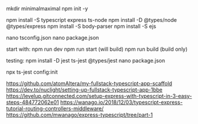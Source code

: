 
mkdir minimalmaximal
npm init -y

npm install -S typescript express ts-node
npm install -D @types/node @types/express
npm install -S body-parser
npm install -S ejs

nano tsconfig.json
nano package.json


start with: 
npm run dev
npm run start (will build)
npm run build (build only)


testing:
npm install -D jest ts-jest @types/jest
nano package.json

npx ts-jest config:init



https://github.com/atomAltera/my-fullstack-typescript-app-scaffold
https://dev.to/nuclight/setting-up-fullstack-typescript-app-1bbe
https://levelup.gitconnected.com/setup-express-with-typescript-in-3-easy-steps-484772062e01
https://wanago.io/2018/12/03/typescript-express-tutorial-routing-controllers-middleware/
https://github.com/mwanago/express-typescript/tree/part-1